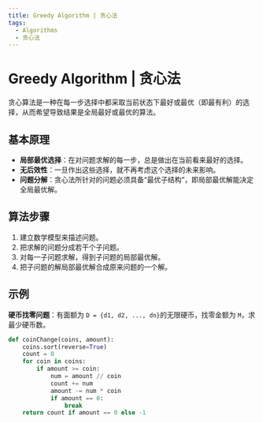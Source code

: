 ```yaml
---
title: Greedy Algorithm | 贪心法
tags:
  - Algorithms
  - 贪心法
---
```

# Greedy Algorithm | 贪心法

贪心算法是一种在每一步选择中都采取当前状态下最好或最优（即最有利）的选择，从而希望导致结果是全局最好或最优的算法。

## 基本原理

- **局部最优选择**：在对问题求解的每一步，总是做出在当前看来最好的选择。
- **无后效性**：一旦作出这些选择，就不再考虑这个选择的未来影响。
- **问题分解**：贪心法所针对的问题必须具备“最优子结构”，即局部最优解能决定全局最优解。

## 算法步骤

1. 建立数学模型来描述问题。
2. 把求解的问题分成若干个子问题。
3. 对每一子问题求解，得到子问题的局部最优解。
4. 把子问题的解局部最优解合成原来问题的一个解。

## 示例

**硬币找零问题**：有面额为 `D = {d1, d2, ..., dn}`的无限硬币，找零金额为 `M`，求最少硬币数。

```python
def coinChange(coins, amount):
    coins.sort(reverse=True)
    count = 0
    for coin in coins:
        if amount >= coin:
            num = amount // coin
            count += num
            amount -= num * coin
            if amount == 0:
                break
    return count if amount == 0 else -1
```
